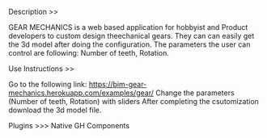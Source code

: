 

Description >>

GEAR MECHANICS is a web based application for hobbyist and Product developers to custom design theechanical gears. They can can easily get the 3d model after doing the configuration. The parameters the user can control are following: Number of teeth, Rotation.

Use Instructions >>

Go to the following link: https://bim-gear-mechanics.herokuapp.com/examples/gear/ Change the parameters (Number of teeth, Rotation) with sliders After completing the csutomization download the 3d model file.

Plugins >>> Native GH Components
